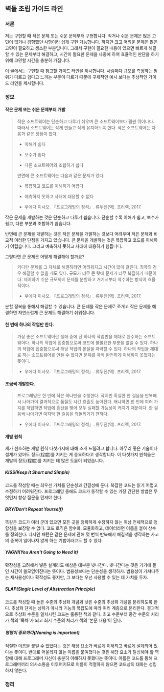 ## 벽돌 조립 가이드 라인
### 서론

저는 구현할 때 작은 문제 또는 쉬운 문제부터 구현합니다. 작거나 쉬운 문제은 많은 고민이 없거나 경험했던 사항이라 쉽게 구현 가능합니다. 하지만 크고 어려운 문제은 많은 고민이 필요하고 생소한 부분입니다. 그래서 구현이 필요한 내용이 있으면 빠르게 해결할 수 있는 문제부터 해결하고, 시간이 필요한 문제을 나중에 하여 효율적인 판단을 하기 위해 고민할 시간을 충분히 가집니다.

이 글에서는 구현할 때 참고할 가이드 라인을 제시합니다. 사람마다 규모를 측정하는 범위가 다르고 쉽다고 느끼는 부분이 다르기 때문에 구체적인 예시 보다는 추상적인 가이드 라인을 제시합니다.

### 정보

#### 작은 문제 또는 쉬운 문제부터 개발

> 작은 소프트웨어는 단순하고 다루기 쉬우며 큰 소프트웨어보다 훨씬 뛰어나다. 따라서 소프트웨어는 작게 만들고 작게 유지하도록 한다.
> 작은 소프트웨어는 다음과 같은 장점이 있다.
>
> - 이해가 쉽다
>
> - 보수가 쉽다
>
> - 다른 소프트웨어와 조합하기 쉽다
>
> 반면에 큰 소프트웨어는 다음과 같은 문제가 있다.
>
> - 복잡하고 코드를 이해하기 어렵다
>
> - 예측하지 못하고 사태에 대응할 수 없다
>
>   
>
> - 우에다 이사오. 『프로그래밍의 정석』. 류두진(역). 프리렉, 2017.

작은 문제을 개발하는 것은 단순하고 다루기 쉽습니다. 단순할 수록 이해가 쉽고, 보수가 쉽고, 다른 부분과 조합하기 쉽습니다.

반면에 큰 문제을 개발하는 것은 작은 문제을 개발하는 것보다 어려우며 작은 문제과 비교적 이러한 단점을 가지고 있습니다. 큰 문제을 개발하는 것은 복잡하고 코드를 이해하기 어렵습니다. 그리고 예측하지 못하고 사태에 대응하기 힘듭니다.

그렇다면 큰 문제은 어떻게 해결해야 할까요?

> 커다란 문제를 그 자체로 해결하려면 어려워지고 시간이 많이 걸린다. 최악의 경우 해결할 수 없을 때도 있다. 규모가 너무 큰 탓에 문제가 너무 복잡하기 때문이다. 제어하기 쉬운 규모까지 문제를 분할하고 거기서부터 착수하는 방식이 효율적이다.
>
> - 우에다 이사오. 『프로그래밍의 정석』. 류두진(역). 프리렉, 2017.

분할 정복을 통해서 해결할 수 있습니다. 큰 문제를 작은 문제로 쪼개고 작은 문제를 해결하면 자연스럽게 큰 문제도 해결하기 쉬워집니다. 

#### 한 번에 하나의 작업만 한다.

> 가장 좋은 소프트웨어란 생애 중에 단 하나의 작업만을 제대로 완수하는 소프트웨어다. 하나의 작업에 집중함으로써 코드에 불필요한 부분을 없앨 수 있다. 하나의 작업에 집중함으로써 해당 작업의 본질을 파악할 수 있다. 하나의 작업을 제대로 하는 소프트웨어를 만들 수 없다면 문제를 아직 완전하게 이해하지 못했다는 뜻이다.
>
> - 우에다 이사오. 『프로그래밍의 정석』. 류두진(역). 프리렉, 2017.

#### 조금씩 개발한다.

> 프로그래밍은 한 번에 작은 하나만을 수행한다. 작지만 확실한 한 걸음을 반복해서 나아가야 결과적으로 품질도 시간 효츌도 높아진다. 왜냐하면 한 번에 여러 가지를 작업하면 작업에 혼선을 빚어 모두 실패할 가능성이 커지기 때문이다. 한 걸음씩 나아가면 마지막 한 걸음을 되돌리기가 편하다.
>
> - 우에다 이사오. 『프로그래밍의 정석』. 류두진(역). 프리렉, 2017.

#### 개발 원칙

제가 선호하는 개발 원칙 다섯가지에 대해 소개 드릴려고 합니다. 아무리 좋은 기술이나 설계가 있어도 정도(程度)를 지키는 게 중요하다고 생각합니다. 이 다섯가지 원칙들은 개발의 정도(程度)를 지키는 데 많은 도움이 되었습니다.

##### KISS(Keep It Short and Simple)

코드를 작성할 때는 최우선 가치를 단순성과 간결성에 둔다. 복잡한 코드는 읽기 어렵고 수정하기 어려워진다. 프로그래밍 중에도 코드가 동작할 수 있는 가장 간단한 방법은 무엇인지 항상 질문을 던져야 한다.

##### DRY(Don't Repeat Yourself)

똑같은 코드가 여러 군데 있으면 모든 곳을 정확하게 수정하지 않는 이상 전체적으로 정합성을 보장할 수 없다. 코드 로직은 함수화, 모듈화하고, 데이터라면 이름을 붙여 상수를 정의한다.
디자인 패턴은 같은 문제에 관해 몇 번씩 반복해서 해결책을 생각하는 사고의 중복이 일어나지 않게 하는 기법이라고도 할 수 있다.

##### YAGNI(You Aren't Going to Need it)

확장성을 고려해서 넣은 설계라도 예상은 대부분 빗나간다. 빗나간다는 것은 거기에 들인 시간이 쓸모없어진다는 뜻이다. 범용성보다는 단순성을 생각하자. 범용성이 가져다주는 재사용성이나 확작성도 좋지만, 그 보다는 우선 사용할 수 있는 데 가치를 두자. 

##### SLAP(Single Level of Abstraction Principle)

코드를 작성할 때 높은 수준의 추상화 개념과 낮은 수준의 추상화 개념을 분리하도록 한다. 추상화 단계는 상하가 아니라 기능의 복잡도에 따라 여러 계층으로 분리한다. 결과적으로 추상화 수준을 일치시킨 코드는 훌륭한 책과 같다. 최고 수준부터 중간 수준의 처리가 책의 '목차'가 되고 최저 수준의 처리가 책의 '본문 내용'이 된다.

##### 명명이 중요하다(Naming is important)

적절한 이름을 붙일 수 있었다는 것은 해당 요소가 바르게 이해되고 바르게 설계되어 있다는 뜻이다. 반대로 어울리지 않는 이름을 붙여졌다는 것은 해당 요소가 달성해야 할 역할에 대해 프로그래머 자신이 충분히 이해하지 못했다는 뜻이다.
이름은 코드를 통해 프로그래머끼리 의사소통을 이루어지므로 이름이 적절하지 않으면 코드상의 대화는 성립하지 않는다.

### 정리